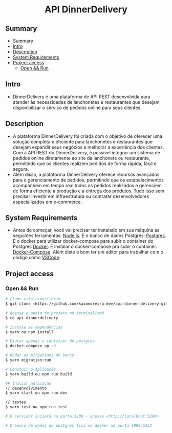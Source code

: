<h1 align="center"> API DinnerDelivery </h1>

## Summary
- [Summary](#summary)
- [Intro](#intro)
- [Description](#description)
- [System Requirements](#system-requirements)
- [Project access](#project-access)
  - [Open \&\& Run](#open--run)

## Intro
* DinnerDelivery é uma plataforma de API REST desenvolvida para atender às necessidades de lanchonetes e restaurantes que desejam disponibilizar o serviço de pedidos online para seus clientes.
  
## Description
* A plataforma DinnerDelivery foi criada com o objetivo de oferecer uma solução completa e eficiente para lanchonetes e restaurantes que desejam expandir seus negócios e melhorar a experiência dos clientes. Com a API REST do DinnerDelivery, é possível integrar um sistema de pedidos online diretamente ao site da lanchonete ou restaurante, permitindo que os clientes realizem pedidos de forma rápida, fácil e segura. 
* Além disso, a plataforma DinnerDelivery oferece recursos avançados para o gerenciamento de pedidos, permitindo que os estabelecimentos acompanhem em tempo real todos os pedidos realizados e gerenciem de forma eficiente a produção e a entrega dos produtos. Tudo isso sem precisar investir em infraestrutura ou contratar desenvolvedores especializados em e-commerce.

## System Requirements
* Antes de começar, você vai precisar ter instalado em sua máquina as seguintes ferramentas:
[Node.js](https://nodejs.org/en/). 
E o banco de dados Postgres:
[Postgres](https://www.postgresql.org/).
E o docker para utilizar docker-compose para subir o container do Postgres
[Docker](https://https://www.docker.com/).
E instalar o docker-compose pra subir o container.
[Docker-Compose](https://docs.docker.com/compose/install/).
Além disto é bom ter um editor para trabalhar com o código como 
[VSCode](https://code.visualstudio.com/).

## Project access

### Open && Run
```bash
# Clone este repositório
$ git clone <https://github.com/kaiomoreira-dev/api-dinner-delivery.git>

# Acesse a pasta do projeto no terminal/cmd
$ cd api-dinnerdelivery

# Instale as dependências
$ yarn ou npm install

# Exutar apenas o container do postgres
$ docker-compose up -d

# Rodar as mirgations do banco
$ yarn migration:run

# Constuir o aplicação
$ yarn build ou npm run build

## Iniciar aplicação
// desenvolvimento
$ yarn start ou npm run dev

// testes
$ yarn test ou npm run test

# O servidor inciará na porta:3200 - acesse <http://localhost:3200>

# O banco de dados do postgres fica no docker na porta 1999:5432
```
